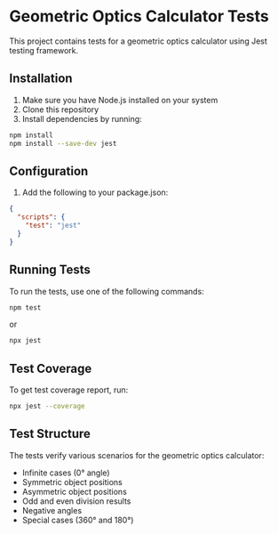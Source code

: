 # Geometric Optics Calculator Tests

This project contains tests for a geometric optics calculator using Jest testing framework.

## Installation

1. Make sure you have Node.js installed on your system
2. Clone this repository
3. Install dependencies by running:
```bash
npm install
npm install --save-dev jest
```

## Configuration

1. Add the following to your package.json:
```json
{
  "scripts": {
    "test": "jest"
  }
}
```

## Running Tests

To run the tests, use one of the following commands:

```bash
npm test
```

or

```bash
npx jest
```

## Test Coverage

To get test coverage report, run:

```bash
npx jest --coverage
```

## Test Structure

The tests verify various scenarios for the geometric optics calculator:
- Infinite cases (0° angle)
- Symmetric object positions
- Asymmetric object positions
- Odd and even division results
- Negative angles
- Special cases (360° and 180°)
